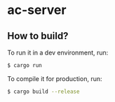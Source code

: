 # ac-server

## How to build?

To run it in a dev environment, run:

```sh
$ cargo run
```

To compile it for production, run:

```sh
$ cargo build --release
```
